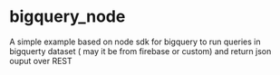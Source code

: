 # bigquery_node
A simple example based on node sdk for bigquery to run queries in bigquerty dataset ( may it be from firebase or custom) and return json ouput over REST 

